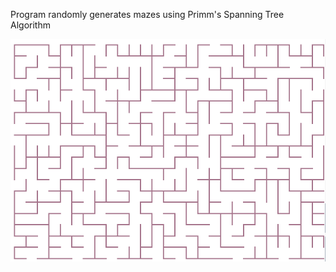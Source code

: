 Program randomly generates mazes using Primm's Spanning Tree Algorithm

![Small Maze](images/small-maze.png)